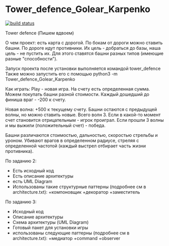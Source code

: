 # Tower_defence_Golear_Karpenko
[![build status](
  http://img.shields.io/travis/Disadvantaged/Tower_defence_Golear_Karpenko/master.svg?style=flat)](
 https://travis-ci.org/Disadvantaged/Tower_defence_Golear_Karpenko)


Tower defence
(Пишем вдвоем)

О чем проект: есть карта с дорогой. По бокам от дороги можно ставить башни. По дороге идут противники. Их цель - добраться до базы, наша цель - не пустить их. Для этого ставятся башни разных типов (имеющие разные "способности"). 

Запуск проекта после установки выполняется командой
    tower_defence
Также можно запустить его с помощью
    python3 -m Tower_defence_Golear_Karpenko

Как играть:
Play - новая игра. На счету есть определенная сумма.
Можем покупать башни разной стоимости.
Каждый дошедший до финиша враг - -200 к счету.

Новая волна: +500 к текущему счету. Башни остаются с предыдущей волны, но можно ставить новые.
Всего волн 3. Если в какой-то момент счет становится отрицательным - игрок проиграл.
Если прошли 3 волны и мы выжили (положительный счет) - победа.

Башни различаются стоимостью, дальностью, скоростью стрельбы и уроном. Убивают врагов в определенном радиусе, стреляя с определенной частотой (каждый выстрел отбирает часть жизни противника). 

По заданию 2:
- Есть исходный код
- Есть описание архитектуры
- есть UML Diagram
- Использованы такие структурные паттерны (подробнее см в architecture.txt):
+компоновщик
+декоратор
+заместитель
  
По заданию 3:
- Исходный код
- Описание архитектуры
- Схема архитектуры (UML Diagram)
- Готовый пакет для установки игры
- использованы следующие паттерны (подробнее см в architecture.txt):
+медиатор
+command
+observer


